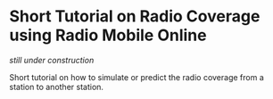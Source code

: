 # Short Tutorial on Radio Coverage using Radio Mobile Online

_still under construction_

Short tutorial on how to simulate or predict the radio coverage from a station to another station.
